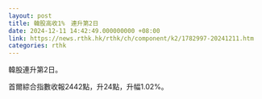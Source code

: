 ```yaml
---
layout: post
title: 韓股高收1%　連升第2日
date: 2024-12-11 14:42:49.000000000 +08:00
link: https://news.rthk.hk/rthk/ch/component/k2/1782997-20241211.htm
categories: rthk
---
```


韓股連升第2日。

首爾綜合指數收報2442點，升24點，升幅1.02%。
